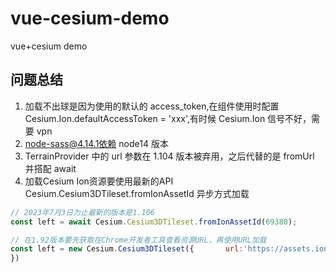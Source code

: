# vue-cesium-demo

vue+cesium  demo

## 问题总结

1. 加载不出球是因为使用的默认的 access_token,在组件使用时配置 Cesium.Ion.defaultAccessToken = 'xxx',有时候 Cesium.Ion 信号不好，需要 vpn
2. node-sass@4.14.1依赖 node14 版本
3. TerrainProvider 中的 url 参数在 1.104 版本被弃用，之后代替的是 fromUrl 并搭配 await
4.  加载Cesium Ion资源要使用最新的API  Cesium.Cesium3DTileset.fromIonAssetId 异步方式加载

```js
// 2023年7月3日为止最新的版本是1.106
const left = await Cesium.Cesium3DTileset.fromIonAssetId(69380);

// 在1.92版本要先获取在Chrome开发者工具查看资源URL，再使用URL加载
const left = new Cesium.Cesium3DTileset({ 	    url:'https://assets.ion.cesium.com/asset_depot/69380/MelbournePhotogrammetry/v1/tileset.json?v=2'
})
```

